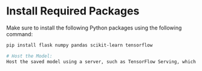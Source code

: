 # Install Required Packages

Make sure to install the following Python packages using the following command:

```bash
pip install flask numpy pandas scikit-learn tensorflow

# Host the Model:
Host the saved model using a server, such as TensorFlow Serving, which allows you to expose your model through an API. Alternatively, you can use cloud services like Google Cloud AI Platform, AWS Sagemaker, or TensorFlow Serving on Google Cloud Functions.

